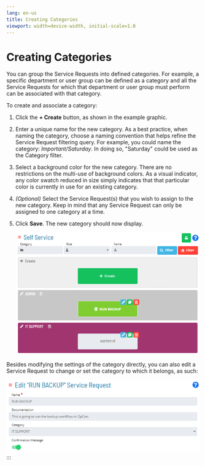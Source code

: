 ```yaml
---
lang: en-us
title: Creating Categories
viewport: width=device-width, initial-scale=1.0
---
```


# Creating Categories

You can group the Service Requests into defined categories. For example,
a specific department or user group can be defined as a category and all
the Service Requests for which that department or user group must
perform can be associated with that category.

To create and associate a category:

1. Click the **+ Create** button, as shown in the example graphic.

2. Enter a unique name for the new category. As a best practice, when
    naming the category, choose a naming convention that helps refine
    the Service Request filtering query. For example, you could name the
    category: *Important/Saturday*. In doing so, \"Saturday\" could be
    used as the Category filter.

3. Select a background color for the new category. There are no
    restrictions on the multi-use of background colors. As a visual
    indicator, any color swatch reduced in size simply indicates that
    that particular color is currently in use for an existing category.

4. *(Optional)* Select the Service Request(s) that you
    wish to assign to the new category. Keep in mind that any Service
    Request can only be assigned to one category at a time.

5. Click **Save**. The new category should now display.

    ![New Category     Created](../../../Resources/Images/SM/Creating-Categories_4.png "New Category Created")

Besides modifying the settings of the category directly, you can also
edit a Service Request to change or set the category to which it
belongs, as such:

![Editing Service Request Category](../../../Resources/Images/SM/Creating-Categories_5.png "Editing Service Request Category")
:::
